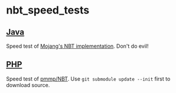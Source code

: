 # nbt_speed_tests

## [Java](java)

Speed test of [Mojang's NBT implementation](https://www.mojang.com/2012/02/new-minecraft-map-format-anvil/). Don't do evil!

## [PHP](php)

Speed test of [pmmp/NBT](https://github.com/pmmp/NBT). Use `git submodule update --init` first to download source.
